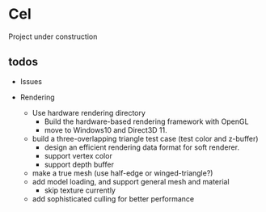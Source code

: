 # Cel
Project under construction

## todos

- Issues

- Rendering
  - Use hardware rendering directory
    - Build the hardware-based rendering framework with OpenGL
    - move to Windows10 and Direct3D 11. 
  - build a three-overlapping triangle test case (test color and z-buffer)
    - design an efficient rendering data format for soft renderer.
    - support vertex color
    - support depth buffer
  - make a true mesh (use half-edge or winged-triangle?)
  - add model loading, and support general mesh and material
    - skip texture currently
  - add sophisticated culling for better performance
